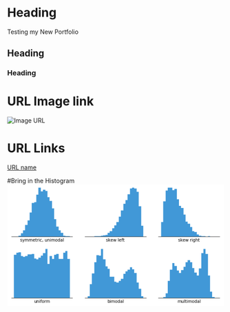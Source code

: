 # Heading
Testing my New Portfolio

## Heading


### Heading

# URL Image link
![Image URL](https://i0.wp.com/statisticsbyjim.com/wp-content/uploads/2020/07/TimeSeriesTrade.png?fit=576%2C384&ssl=1) 

# URL Links
[URL name](https://www.markdownguide.org/cheat-sheet/) 

#Bring in the Histogram
![Histogram](Assets/Images/histogram-example-2.png)
